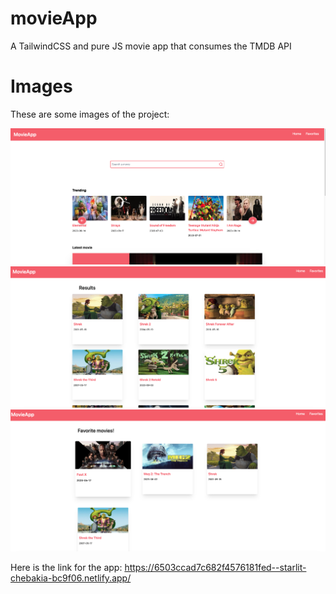 # movieApp
A TailwindCSS and pure JS movie app that consumes the TMDB API

# Images
These are some images of the project:

<img src="public/app1.png" width="800px">

<img src="public/app2.png" width="800px">

<img src="public/app3.png" width="800px">

Here is the link for the app: https://6503ccad7c682f4576181fed--starlit-chebakia-bc9f06.netlify.app/
